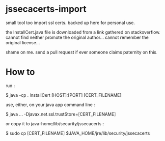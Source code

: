 jssecacerts-import
==================

small tool too import ssl certs. backed up here for personal use.

the InstallCert.java file is downloaded from a link gathered on stackoverflow. cannot find neither promote the original author...
cannot remember the original license...

shame on me. send a pull request if ever someone claims paternity on this.


How to
======

run : 

$ java -cp . InstallCert [HOST]:[PORT] [CERT_FILENAME]

use, either, on your java app command line : 

$ java ... -Djavax.net.ssl.trustStore=[CERT_FILENAME]


or copy it to java-home/lib/security/jssecacerts : 

$ sudo cp [CERT_FILENAME] $JAVA_HOME/jre/lib/security/jssecacerts
